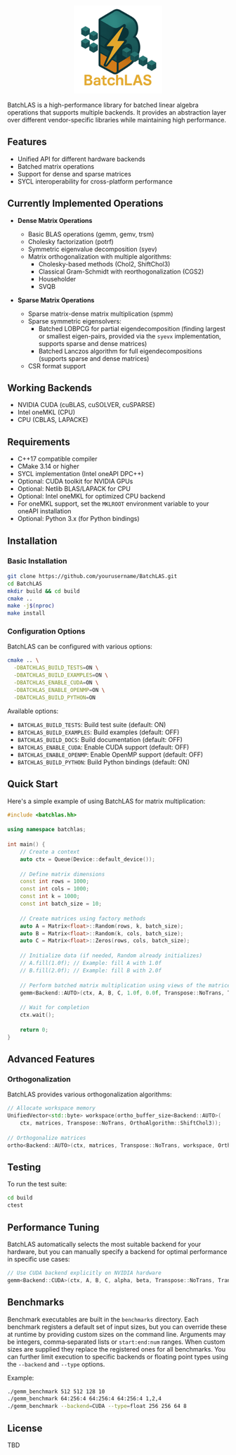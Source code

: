 <div align="center">
  <img src="BatchLAS_logo_transparent.png" alt="BatchLAS Logo" width="200">
</div>

BatchLAS is a high-performance library for batched linear algebra operations that supports multiple backends. It provides an abstraction layer over different vendor-specific libraries while maintaining high performance.

## Features

- Unified API for different hardware backends
- Batched matrix operations
- Support for dense and sparse matrices
- SYCL interoperability for cross-platform performance

## Currently Implemented Operations
- **Dense Matrix Operations**
  - Basic BLAS operations (gemm, gemv, trsm)
  - Cholesky factorization (potrf)
  - Symmetric eigenvalue decomposition (syev)
  - Matrix orthogonalization with multiple algorithms:
    - Cholesky-based methods (Chol2, ShiftChol3)
    - Classical Gram-Schmidt with reorthogonalization (CGS2)
    - Householder
    - SVQB

- **Sparse Matrix Operations**
  - Sparse matrix-dense matrix multiplication (spmm)
  - Sparse symmetric eigensolvers:
    - Batched LOBPCG for partial eigendecomposition (finding largest or smallest eigen-pairs, provided via the `syevx` implementation, supports sparse and dense matrices)
    - Batched Lanczos algorithm for full eigendecompositions (supports sparse and dense matrices)
  - CSR format support

## Working Backends
- NVIDIA CUDA (cuBLAS, cuSOLVER, cuSPARSE)
- Intel oneMKL (CPU)
- CPU (CBLAS, LAPACKE)

## Requirements

- C++17 compatible compiler
- CMake 3.14 or higher
- SYCL implementation (Intel oneAPI DPC++)
- Optional: CUDA toolkit for NVIDIA GPUs
- Optional: Netlib BLAS/LAPACK for CPU
- Optional: Intel oneMKL for optimized CPU backend
- For oneMKL support, set the `MKLROOT` environment variable to your oneAPI installation
- Optional: Python 3.x (for Python bindings)

## Installation

### Basic Installation

```bash
git clone https://github.com/yourusername/BatchLAS.git
cd BatchLAS
mkdir build && cd build
cmake ..
make -j$(nproc)
make install
```

### Configuration Options

BatchLAS can be configured with various options:

```bash
cmake .. \
  -DBATCHLAS_BUILD_TESTS=ON \
  -DBATCHLAS_BUILD_EXAMPLES=ON \
  -DBATCHLAS_ENABLE_CUDA=ON \
  -DBATCHLAS_ENABLE_OPENMP=ON \
  -DBATCHLAS_BUILD_PYTHON=ON
```

Available options:
- `BATCHLAS_BUILD_TESTS`: Build test suite (default: ON)
- `BATCHLAS_BUILD_EXAMPLES`: Build examples (default: OFF)
- `BATCHLAS_BUILD_DOCS`: Build documentation (default: OFF)
- `BATCHLAS_ENABLE_CUDA`: Enable CUDA support (default: OFF)
- `BATCHLAS_ENABLE_OPENMP`: Enable OpenMP support (default: OFF)
- `BATCHLAS_BUILD_PYTHON`: Build Python bindings (default: ON)

## Quick Start

Here's a simple example of using BatchLAS for matrix multiplication:

```cpp
#include <batchlas.hh>

using namespace batchlas;

int main() {
    // Create a context
    auto ctx = Queue(Device::default_device());
    
    // Define matrix dimensions
    const int rows = 1000;
    const int cols = 1000;
    const int k = 1000;
    const int batch_size = 10;
    
    // Create matrices using factory methods
    auto A = Matrix<float>::Random(rows, k, batch_size);
    auto B = Matrix<float>::Random(k, cols, batch_size);
    auto C = Matrix<float>::Zeros(rows, cols, batch_size);
    
    // Initialize data (if needed, Random already initializes)
    // A.fill(1.0f); // Example: fill A with 1.0f
    // B.fill(2.0f); // Example: fill B with 2.0f
    
    // Perform batched matrix multiplication using views of the matrices
    gemm<Backend::AUTO>(ctx, A, B, C, 1.0f, 0.0f, Transpose::NoTrans, Transpose::NoTrans);
    
    // Wait for completion
    ctx.wait();
    
    return 0;
}
```

## Advanced Features

### Orthogonalization

BatchLAS provides various orthogonalization algorithms:

```cpp
// Allocate workspace memory
UnifiedVector<std::byte> workspace(ortho_buffer_size<Backend::AUTO>(
    ctx, matrices, Transpose::NoTrans, OrthoAlgorithm::ShiftChol3));

// Orthogonalize matrices
ortho<Backend::AUTO>(ctx, matrices, Transpose::NoTrans, workspace, OrthoAlgorithm::ShiftChol3);
```

## Testing

To run the test suite:

```bash
cd build
ctest
```

## Performance Tuning

BatchLAS automatically selects the most suitable backend for your hardware, but you can manually specify a backend for optimal performance in specific use cases:

```cpp
// Use CUDA backend explicitly on NVIDIA hardware
gemm<Backend::CUDA>(ctx, A, B, C, alpha, beta, Transpose::NoTrans, Transpose::NoTrans);
```

## Benchmarks

Benchmark executables are built in the `benchmarks` directory. Each benchmark
registers a default set of input sizes, but you can override these at runtime by
providing custom sizes on the command line. Arguments may be integers,
comma&#8209;separated lists or `start:end:num` ranges. When custom sizes are
supplied they replace the registered ones for all benchmarks. You can further
limit execution to specific backends or floating point types using the
`--backend` and `--type` options.

Example:

```bash
./gemm_benchmark 512 512 128 10
./gemm_benchmark 64:256:4 64:256:4 64:256:4 1,2,4
./gemm_benchmark --backend=CUDA --type=float 256 256 64 8
```

## License

TBD
